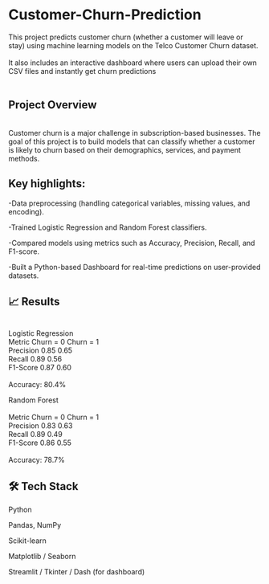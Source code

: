 # Customer-Churn-Prediction

This project predicts customer churn (whether a customer will leave or stay) using machine learning models on the Telco Customer Churn dataset. <br>
 <br>
It also includes an interactive dashboard where users can upload their own CSV files and instantly get churn predictions <br>
 <br>

## Project Overview <br>
 <br>
Customer churn is a major challenge in subscription-based businesses. The goal of this project is to build models that can classify whether a customer is likely to churn based on their demographics, services, and payment methods. <br>

## Key highlights: <br>

-Data preprocessing (handling categorical variables, missing values, and encoding). <br>

-Trained Logistic Regression and Random Forest classifiers. <br>

-Compared models using metrics such as Accuracy, Precision, Recall, and F1-score. <br>

-Built a Python-based Dashboard for real-time predictions on user-provided datasets. <br>

## 📈 Results <br>
 <br>
Logistic Regression <br>
Metric	Churn = 0	Churn = 1 <br>
Precision	0.85	0.65 <br>
Recall	0.89	0.56 <br>
F1-Score	0.87	0.60 <br>
 <br>
Accuracy: 80.4% <br>
 
Random Forest <br>
 <br>
Metric	Churn = 0	Churn = 1 <br>
Precision	0.83	0.63 <br>
Recall	0.89	0.49 <br>
F1-Score	0.86	0.55 <br>
 <br>
Accuracy: 78.7% <br>

## 🛠️ Tech Stack <br>

Python <br>

Pandas, NumPy <br>

Scikit-learn <br>

Matplotlib / Seaborn <br>

Streamlit / Tkinter / Dash (for dashboard) <br>

